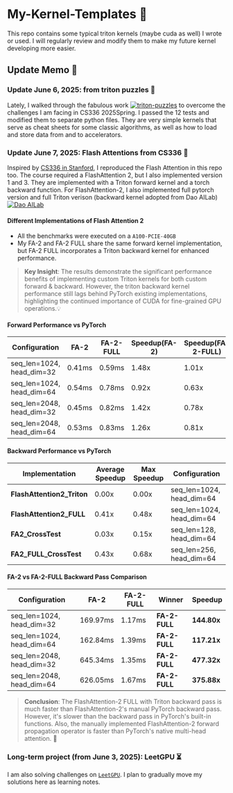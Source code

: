 # My-Kernel-Templates :floppy_disk:
This repo contains some typical triton kernels (maybe cuda as well) I wrote or used. I will regularly review and modify them to make my future kernel developing more easier.
## Update Memo :calling:
### Update June 6, 2025: from triton puzzles :gift_heart:
Lately, I walked through the fabulous work [![triton-puzzles](https://badgen.net/badge/Srush/Triton%20Puzzles/blue?icon=github)](https://github.com/srush/Triton-Puzzles/) to overcome the challenges I am facing in CS336 2025Spring. I passed the 12 tests and modified them to separate python files. They are very simple kernels that serve as cheat sheets for some classic algorithms, as well as how to load and store data from and to accelerators. 

### Update June 7, 2025: Flash Attentions from CS336 :rocket:
Inspired by [CS336 in Stanford](https://stanford-cs336.github.io/spring2025/), I reproduced the Flash Attention in this repo too. The course required a FlashAttention 2, but I also implemented version 1 and 3.
They are implemented with a Triton forward kernel and a torch backward function. For FlashAttention-2, I also implemented full pytorch version and full Triton verison (backward kernel adopted from Dao AILab) [![Dao AILab](https://badgen.net/badge/Dao-AILab/flash-attention/blue?icon=github)](https://github.com/Dao-AILab/flash-attention)
#### Different Implementations of Flash Attention 2
- All the benchmarks were executed on a `A100-PCIE-40GB`
- My FA-2 and FA-2 FULL share the same forward kernel implementation, but FA-2 FULL incorporates a Triton backward kernel for enhanced performance.
> **Key Insight**: The results demonstrate the significant performance benefits of implementing custom Triton kernels for both custom forward & backward. However, the triton backward kernel performance still lags behind PyTorch existing implementations, highlighting the continued importance of CUDA for fine-grained GPU operations.💡 
#### Forward Performance vs PyTorch
| Configuration | FA-2 | FA-2-FULL | Speedup(FA-2) | Speedup(FA-2-FULL) |
|---|---|---|---|---|
| seq_len=1024, head_dim=32 | 0.41ms | 0.59ms | 1.48x | 1.01x |
| seq_len=1024, head_dim=64 | 0.54ms | 0.78ms | 0.92x | 0.63x |
| seq_len=2048, head_dim=32 | 0.45ms | 0.82ms | 1.42x | 0.78x |
| seq_len=2048, head_dim=64 | 0.53ms | 0.83ms | 1.26x | 0.81x |

#### Backward Performance vs PyTorch

| Implementation | Average Speedup | Max Speedup | Configuration |
|---|---|---|---|
| **FlashAttention2_Triton** | 0.00x | 0.00x | seq_len=1024, head_dim=64 |
| **FlashAttention2_FULL** | 0.41x | 0.48x | seq_len=1024, head_dim=64 |
| **FA2_CrossTest** | 0.03x | 0.15x | seq_len=128, head_dim=64 |
| **FA2_FULL_CrossTest** | 0.43x | 0.68x | seq_len=256, head_dim=64 |

#### FA-2 vs FA-2-FULL Backward Pass Comparison

| Configuration | FA-2 | FA-2-FULL | Winner | Speedup |
|---|---|---|---|---|
| seq_len=1024, head_dim=32 | 169.97ms | 1.17ms | **FA-2-FULL** | **144.80x** |
| seq_len=1024, head_dim=64 | 162.84ms | 1.39ms | **FA-2-FULL** | **117.21x** |
| seq_len=2048, head_dim=32 | 645.34ms | 1.35ms | **FA-2-FULL** | **477.32x** |
| seq_len=2048, head_dim=64 | 626.05ms | 1.67ms | **FA-2-FULL** | **375.88x** |

> **Conclusion**: The FlashAttention-2 FULL with Triton backward pass is much faster than FlashAttention-2's manual PyTorch backward pass. However, it's slower than the backward pass in PyTorch's built-in functions. Also, the manually implemented FlashAttention-2 forward propagation operator is faster than PyTorch's native multi-head attention. 🌟

### Long-term project (from June 3, 2025): LeetGPU :hourglass_flowing_sand:
I am also solving challenges on [`LeetGPU`](https://leetgpu.com/challenges). I plan to gradually move my solutions here as learning notes. 
